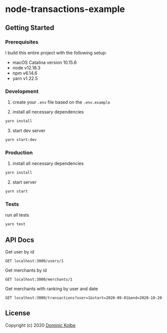 # node-transactions-example

## Getting Started

### Prerequisites

I build this entire project with the following setup:

- macOS Catalina version 10.15.6
- node v12.18.3
- npm v6.14.6
- yarn v1.22.5

### Development

1. create your `.env` file based on the `.env.example`

2. install all necessary dependencies

```bash
yarn install
```

3. start dev server

```bash
yarn start:dev
```

### Production

1. install all necessary dependencies

```bash
yarn install
```

2. start server

```bash
yarn start
```

### Tests

run all tests

```bash
yarn test
```

## API Docs

Get user by id

```
GET localhost:3000/users/1
```

Get merchants by id

```
GET localhost:3000/merchants/1
```

Get merchants with ranking by user and date

```
GET localhost:3000/transactions?user=1&start=2020-09-01&end=2020-10-20
```

## License

Copyright (c) 2020 [Dominic Kolbe](https://dominickolbe.dk)
